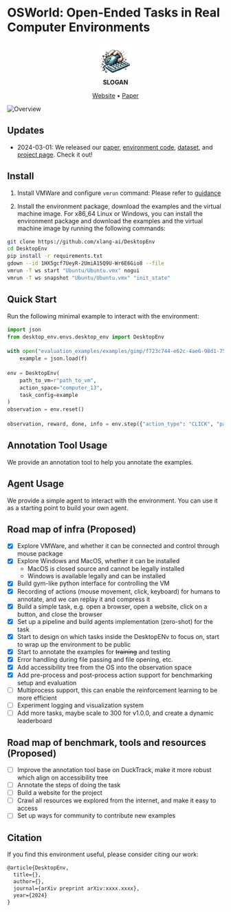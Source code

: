 # OSWorld: Open-Ended Tasks in Real Computer Environments

<p align="center">
    <img src="desktop_env/assets/icon.jpg" alt="Logo" width="80px">
    <br>
    <b>SLOGAN</b>
</p>

<p align="center">
<a href="">Website</a> •
<a href="">Paper</a>
</p>

![Overview]()

## Updates
- 2024-03-01: We released our [paper](), [environment code](), [dataset](), and [project page](). Check it out!

## Install
1. Install VMWare and configure `vmrun` command:
Please refer to [guidance](https://docs.google.com/document/d/1KBdeZwmZs2Vi_Wsnngb3Wf1-RiwMMpXTftwMqP2Ztak/edit#heading=h.uh0x0tkl7fuw)

2. Install the environment package, download the examples and the virtual machine image.
For x86_64 Linux or Windows, you can install the environment package and download the examples and the virtual machine image by running the following commands:
```bash
git clone https://github.com/xlang-ai/DesktopEnv
cd DesktopEnv
pip install -r requirements.txt
gdown --id 1HX5gcf7UeyR-2UmiA15Q9U-Wr6E6Gio8 --file
vmrun -T ws start "Ubuntu/Ubuntu.vmx" nogui
vmrun -T ws snapshot "Ubuntu/Ubuntu.vmx" "init_state"
```

## Quick Start
Run the following minimal example to interact with the environment:
```python
import json
from desktop_env.envs.desktop_env import DesktopEnv

with open("evaluation_examples/examples/gimp/f723c744-e62c-4ae6-98d1-750d3cd7d79d.json", "r", encoding="utf-8") as f:
    example = json.load(f)

env = DesktopEnv(
    path_to_vm=r"path_to_vm",
    action_space="computer_13",
    task_config=example
)
observation = env.reset()

observation, reward, done, info = env.step({"action_type": "CLICK", "parameters": {"button": "right", "num_clicks": 1}})
```

## Annotation Tool Usage
We provide an annotation tool to help you annotate the examples.

## Agent Usage
We provide a simple agent to interact with the environment. You can use it as a starting point to build your own agent.

## Road map of infra (Proposed)

- [x] Explore VMWare, and whether it can be connected and control through mouse package
- [x] Explore Windows and MacOS, whether it can be installed
  - MacOS is closed source and cannot be legally installed
  - Windows is available legally and can be installed
- [x] Build gym-like python interface for controlling the VM
- [x] Recording of actions (mouse movement, click, keyboard) for humans to annotate, and we can replay it and compress it
- [x] Build a simple task, e.g. open a browser, open a website, click on a button, and close the browser
- [x] Set up a pipeline and build agents implementation (zero-shot) for the task
- [x] Start to design on which tasks inside the DesktopENv to focus on, start to wrap up the environment to be public
- [x] Start to annotate the examples for ~~training~~ and testing
- [x] Error handling during file passing and file opening, etc.
- [x] Add accessibility tree from the OS into the observation space
- [x] Add pre-process and post-process action support for benchmarking setup and evaluation
- [ ] Multiprocess support, this can enable the reinforcement learning to be more efficient
- [ ] Experiment logging and visualization system
- [ ] Add more tasks, maybe scale to 300 for v1.0.0, and create a dynamic leaderboard

## Road map of benchmark, tools and resources (Proposed)
- [ ] Improve the annotation tool base on DuckTrack, make it more robust which align on accessibility tree
- [ ] Annotate the steps of doing the task
- [ ] Build a website for the project
- [ ] Crawl all resources we explored from the internet, and make it easy to access
- [ ] Set up ways for community to contribute new examples

## Citation
If you find this environment useful, please consider citing our work:
```
@article{DesktopEnv,
  title={},
  author={},
  journal={arXiv preprint arXiv:xxxx.xxxx},
  year={2024}
}
```
